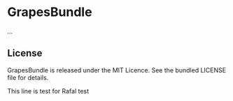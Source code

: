 # GrapesBundle

...

## License

GrapesBundle is released under the MIT Licence. See the bundled LICENSE file for details.

This line is test for Rafal test
